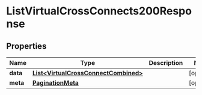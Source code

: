 

# ListVirtualCrossConnects200Response


## Properties

| Name | Type | Description | Notes |
|------------ | ------------- | ------------- | -------------|
|**data** | [**List&lt;VirtualCrossConnectCombined&gt;**](VirtualCrossConnectCombined.md) |  |  [optional] |
|**meta** | [**PaginationMeta**](PaginationMeta.md) |  |  [optional] |



